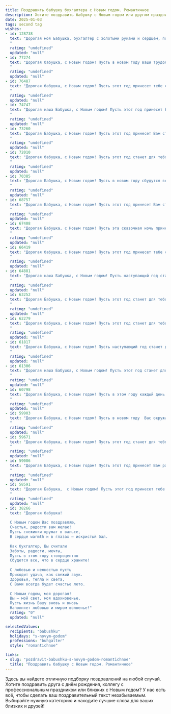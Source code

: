 ```yaml
---
title: Поздравить бабушку бухгалтера с Новым годом. Романтичное
description: Хотите поздравить бабушку с Новым годом или другим праздником? Наш ИИ создаст незабываемое поздравление, а вы обязательно выделитесь среди других.  
date: 2025-01-03
tags: second tag
wishes:
- id: 128738
  text: "Дорогая моя Бабушка, бухгалтер с золотыми руками и сердцем, полным нежности!  Пусть этот Новый год станет для тебя сказкой, сотканной из волшебных мгновений, счастливых улыбок и безграничной любви. Пусть каждый день будет наполнен радостью, как сияние новогодней елки, а твой дом — теплом и уютом, как объятия любимых.  Пусть этот год принесет тебе только хорошее, а все тревоги останутся в ушедшем году. С Новым годом, моя дорогая!
  "
  rating: "undefined"
  updated: "null"
- id: 77274
  text: "Дорогая бабушка, с Новым годом! Пусть в новом году ваши трудолюбивые руки будут полны радости, а сердце - светлой надеждой.  Пусть каждый день приносит новые счастливые моменты, как отчетные балансы - прибыль.  Благодарим за вашу мудрость, заботу и то, что вы всегда верите в нас. Счастья, тепла и крепкого здоровья!
  "
  rating: "undefined"
  updated: "null"
- id: 76487
  text: "Дорогая бабушка, с Новым годом! Пусть этот год принесет тебе столько же тепла, сколько ты даришь нам всем. Счастья, любви и, конечно же, процветания! Пусть каждый день будет наполнен радостью и приятными сюрпризами, а твой бухгалтерский талант приносит только положительные результаты! ❤️
  "
  rating: "undefined"
  updated: "null"
- id: 74747
  text: "Дорогая наша Бабушка, с Новым годом! Пусть этот год принесет Вам столько же тепла и радости, сколько Вы дарите нам своей заботой. Пусть Ваши руки, что так умело ведут бухгалтерские отчеты, будут полны нежности и любви, а сердце - спокойно и радостно!
  "
  rating: "undefined"
  updated: "null"
- id: 73260
  text: "Дорогая Бабушка, с Новым годом! Пусть этот год принесет Вам столько же радости и тепла, сколько Вы дарите всем своим близким. Пусть каждая строчка в Вашем бухгалтерском отчете будет свидетельством процветания и благополучия, а каждая минута жизни будет наполнена любовью и счастьем. С Новым годом!
  "
  rating: "undefined"
  updated: "null"
- id: 72010
  text: "Дорогая бабушка, с Новым годом! Пусть этот год станет для тебя полон радости, тепла и любви, как зимняя сказка, укутанная снежным покрывалом. Пусть ваши цифры и балансы складываются только в вашу пользу, а здоровье и хорошее настроение будут всегда в плюсе.
  "
  rating: "undefined"
  updated: "null"
- id: 70385
  text: "Дорогая Бабушка, с Новым годом! Пусть в новом году сбудутся все Ваши мечты, как будто Ваши золотые руки сотворили волшебство. Пусть тепло Вашей души согревает Вас и близких, а жизненная сила не угасает, подобно  пламени свечи на праздничном столе. Здоровья Вам, радости, благополучия и неиссякаемого оптимизма, как у настоящего бухгалтера, который всегда держит все под контролем, но при этом умеет радоваться жизни!
  "
  rating: "undefined"
  updated: "null"
- id: 68757
  text: "Дорогая Бабушка, с Новым годом! Пусть этот год принесет Вам столько же тепла и уюта, сколько Вы дарите нам своим добрым сердцем. Пусть каждый день будет наполнен радостью, а в душе всегда царит покой и гармония. Спасибо Вам за все!
  "
  rating: "undefined"
  updated: "null"
- id: 67408
  text: "Дорогая Бабушка, с Новым годом! Пусть эта сказочная ночь принесет тебе столько же тепла и радости, сколько ты вложила в свою профессию бухгалтера на протяжении всей жизни. Пусть в новом году тебя ждет финансовое благополучие, а в душе - вечный огонь любви и ярких впечатлений. Счастливого Нового года!
  "
  rating: "undefined"
  updated: "null"
- id: 66419
  text: "Дорогая бабушка, с Новым годом! Пусть этот год принесет тебе столько же тепла и уюта, сколько ты дарила нам всю свою жизнь. Спасибо за твою мудрость и заботу, за твою золотую душу. Пусть твоя бухгалтерская работа всегда приносит тебе радость и удовлетворение! Желаю тебе здоровья, счастья и всего самого доброго в новом году!
  "
  rating: "undefined"
  updated: "null"
- id: 64881
  text: "Дорогая наша Бабушка, с Новым годом! Пусть наступающий год станет для тебя таким же уютным и стабильным, как твои точные балансы и отчеты. Пусть в твоей жизни, как и в твоих расчетах, царят гармония и порядок, а любовь близких будет твоим самым ценным активом.
  "
  rating: "undefined"
  updated: "null"
- id: 63252
  text: "Дорогая Бабушка, с Новым годом! Пусть этот год станет для тебя светлым и радостным, словно рождественская звезда! Пусть каждый день будет наполнен теплом, любовью и, конечно же, финансовым благополучием, которое ты так умело строишь год за годом!
  "
  rating: "undefined"
  updated: "null"
- id: 62279
  text: "Дорогая бабушка, с Новым годом! Пусть этот год станет для тебя таким же светлым и тёплым, как твои заботливые руки, которыми ты ведёшь свои строгие бухгалтерские записи. Желаю тебе крепкого здоровья, радости, любви и исполнения самых сокровенных желаний!
  "
  rating: "undefined"
  updated: "null"
- id: 61817
  text: "Дорогая Бабушка, с Новым годом! Пусть наступающий год станет для тебя таким же теплым и уютным, как твоя душа, и таким же прекрасным, как твои руки, которые создали столько замечательного. Пусть в нем будет много приятных моментов, радости, здоровья и, конечно же, финансового благополучия - ведь ты, наш бухгалтер- волшебник, всегда умела все подсчитать и сделать так, чтобы все было в порядке. Счастья тебе, Бабушка!
  "
  rating: "undefined"
  updated: "null"
- id: 61306
  text: "Дорогая наша Бабушка, с Новым годом! Пусть этот год станет для Вас годом новых надежд, ярких моментов и нежной любви, как та, что Вы дарите нам каждый день. Пусть Ваш талант бухгалтера, точность и расчет, проявятся в гармоничном балансе счастья и благополучия в Вашей жизни.
  "
  rating: "undefined"
  updated: "null"
- id: 60798
  text: "Дорогая Бабушка, с Новым годом! Пусть в этом году каждый день будет наполнен сиянием снежинок, волшебством фейерверков и теплом семейного очага. Пусть твое сердце, прошедшее столько финансовых бурь, как опытный бухгалтер, обретет спокойствие и радость.  Счастья тебе, любви, здоровья и благополучия!
  "
  rating: "undefined"
  updated: "null"
- id: 59903
  text: "Дорогая Бабушка, с Новым годом! Пусть в новом году  Вас окружают любовь, тепло и забота, а  каждый день будет полон радости и светлых эмоций! Пусть Ваша душа всегда сияет добротой и оптимизмом, а сердце бьется в такт успехов и процветания! Желаю Вам крепкого здоровья,  мирного неба над головой и, конечно же,  счастья, которое не знает границ!  Пусть наступающий год будет для Вас  истинным  триумфом  жизни, наполненным  яркими красками, незабываемыми моментами и  искренними  радостями!
  "
  rating: "undefined"
  updated: "null"
- id: 59671
  text: "Дорогая бабушка, с Новым годом! Пусть этот год станет для тебя годом радости, любви и финансового благополучия, ведь ты, наш замечательный бухгалтер, всегда умеешь все посчитать и сделать так, чтобы все было в порядке.  Желаю тебе  крепкого здоровья, душевного тепла и чтобы каждый день был наполнен счастьем и волшебством!
  "
  rating: "undefined"
  updated: "null"
- id: 59086
  text: "Дорогая Бабушка, с Новым годом! Пусть этот год принесет Вам радость и свет, а в Вашей жизни расцветет миллион прекрасных мгновений, словно яркие звезды на зимнем небе. Пусть каждый день будет полон любви, тепла и уюта, а Ваше сердце всегда будет согрето заботой и вниманием близких. Пусть цифры в Вашей бухгалтерии всегда складываются удачно, а каждый день будет по-настоящему праздничным!
  "
  rating: "undefined"
  updated: "null"
- id: 58591
  text: "Дорогая Бабушка,  с Новым годом! Пусть этот год принесет тебе столько же тепла и радости, сколько ты даришь нам своей душой. Пусть цифры в твоей бухгалтерской тетради складываются удачно, а жизнь пишется только светлыми строчками. Здоровья, любви и всего самого наилучшего!
  "
  rating: "undefined"
  updated: "null"
- id: 38266
  text: "Дорогая бабушка!
  
  С Новым годом Вас поздравляю,
  Счастья, радости вам желаю!
  Пусть снежинки кружат в вальсе,
  В сердце warmth и в глазах — искристый бал.
  
  Как бухгалтер, Вы считали
  Заботы, радости, мечты,
  Пусть в этом году стопроцентно
  Сбудется все, что в сердце храните!
  
  С любовью и нежностью пусть
  Приходит удача, как свежий звук.
  Здоровья, тепла и света,
  С Вами всегда будет счастье лето.
  
  С Новым годом, моя дорогая!
  Вы — мой свет, моя вдохновенье,
  Пусть жизнь Вашу вновь и вновь
  Наполняет любовью и миром волненье!"
  rating: "0"
  updated: "null"

selectedValues:
  recipients: "babushku"
  holidays: "s-novym-godom"
  professions: "buhgalter"
  style: "romantichnoe"

links:
- slug: "pozdravit-babushku-s-novym-godom-romantichnoe"
  title: "Поздравить бабушку с Новым годом. Романтичное"
---
```


Здесь вы найдете отличную подборку поздравлений на любой случай. 
Хотите поздравить друга с днём рождения, коллегу с профессиональным праздником или близких с Новым годом? У нас есть всё, чтобы сделать ваш поздравительный текст незабываемым. Выбирайте нужную категорию и находите лучшие слова для ваших близких и друзей!
